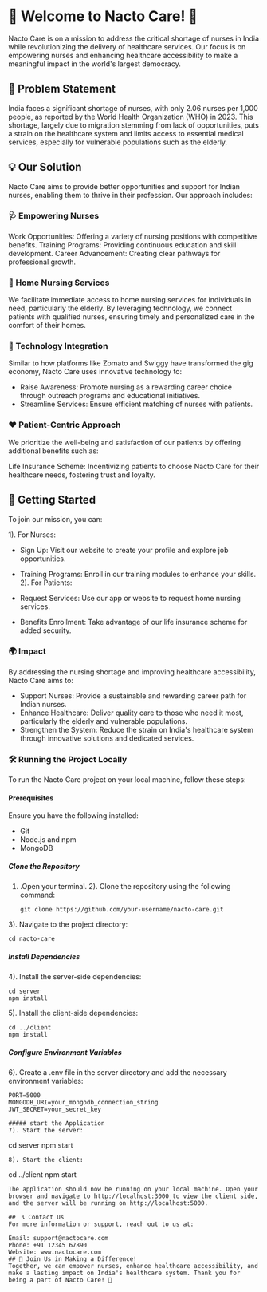 

# 🌟 Welcome to Nacto Care! 🌟
Nacto Care is on a mission to address the critical shortage of nurses in India while revolutionizing the delivery of healthcare services. Our focus is on empowering nurses and enhancing healthcare accessibility to make a meaningful impact in the world's largest democracy.

## 🚨 Problem Statement
India faces a significant shortage of nurses, with only 2.06 nurses per 1,000 people, as reported by the World Health Organization (WHO) in 2023. This shortage, largely due to migration stemming from lack of opportunities, puts a strain on the healthcare system and limits access to essential medical services, especially for vulnerable populations such as the elderly.

## 💡 Our Solution
Nacto Care aims to provide better opportunities and support for Indian nurses, enabling them to thrive in their profession. Our approach includes:

 ### 🩺 Empowering Nurses
Work Opportunities: Offering a variety of nursing positions with competitive benefits.
Training Programs: Providing continuous education and skill development.
Career Advancement: Creating clear pathways for professional growth.
### 🏡 Home Nursing Services
We facilitate immediate access to home nursing services for individuals in need, particularly the elderly. By leveraging technology, we connect patients with qualified nurses, ensuring timely and personalized care in the comfort of their homes.

### 📲 Technology Integration
Similar to how platforms like Zomato and Swiggy have transformed the gig economy, Nacto Care uses innovative technology to:

 - Raise Awareness: Promote nursing as a rewarding career choice through outreach programs and educational initiatives.
 - Streamline Services: Ensure efficient matching of nurses with patients.
### ❤️ Patient-Centric Approach
We prioritize the well-being and satisfaction of our patients by offering additional benefits such as:

Life Insurance Scheme: Incentivizing patients to choose Nacto Care for their healthcare needs, fostering trust and loyalty.
##  🚀 Getting Started
To join our mission, you can:

1). For Nurses:

   - Sign Up: Visit our website to create your profile and  explore job opportunities.
   - Training Programs: Enroll in our training modules to enhance your skills.
2). For Patients:

   - Request Services: Use our app or website to request home nursing services.
   - Benefits Enrollment: Take advantage of our life insurance scheme for added security.

### 🌍 Impact
By addressing the nursing shortage and improving healthcare accessibility, Nacto Care aims to:

 - Support Nurses: Provide a sustainable and rewarding career path for Indian nurses.
 - Enhance Healthcare: Deliver quality care to those who need it most, particularly the elderly and vulnerable populations.
 - Strengthen the System: Reduce the strain on India's healthcare system through innovative solutions and dedicated services.

 ### 🛠️ Running the Project Locally
To run the Nacto Care project on your local machine, follow these steps:

 #### Prerequisites
Ensure you have the following installed:

 -  Git
 - Node.js and npm
 - MongoDB
   
##### Clone the Repository
1) .Open your terminal.
2). Clone the repository using the following command:
    ```
    git clone https://github.com/your-username/nacto-care.git
    ```
3). Navigate to the project directory:
```
cd nacto-care
```
##### Install Dependencies
4). Install the server-side dependencies:
```
cd server
npm install
```
5).
Install the client-side dependencies:
```
cd ../client
npm install
```
##### Configure Environment Variables
6). Create a .env file in the server directory and add the necessary environment variables:
```
PORT=5000
MONGODB_URI=your_mongodb_connection_string
JWT_SECRET=your_secret_key

##### start the Application
7). Start the server:
```
cd server
npm start
```
8). Start the client:
```
cd ../client
npm start
```
The application should now be running on your local machine. Open your browser and navigate to http://localhost:3000 to view the client side, and the server will be running on http://localhost:5000.

##  📞 Contact Us
For more information or support, reach out to us at:

Email: support@nactocare.com
Phone: +91 12345 67890
Website: www.nactocare.com
## 🙌 Join Us in Making a Difference!
Together, we can empower nurses, enhance healthcare accessibility, and make a lasting impact on India's healthcare system. Thank you for being a part of Nacto Care! 🌟
